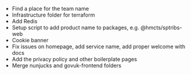 - Find a place for the team name
- Infrastructure folder for terraform
- Add Redis
- Setup script to add product name to packages, e.g. @hmcts/sptribs-web
- Cookie banner
- Fix issues on homepage, add service name, add proper welcome with docs
- Add the privacy policy and other boilerplate pages
- Merge nunjucks and govuk-frontend folders